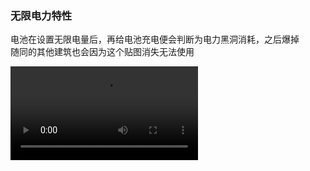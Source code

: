 ### 无限电力特性
电池在设置无限电量后，再给电池充电便会判断为电力黑洞消耗，之后爆掉  
随同的其他建筑也会因为这个贴图消失无法使用

<video controls src="QQ2024915-03024.mp4" title="Title"></video>